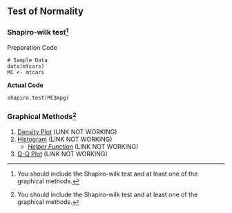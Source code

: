 ## Test of Normality
### Shapiro-wilk test[^1]
Preparation Code
```
# Sample Data
data(mtcars)
MC <- mtcars
```
**Actual Code**
```
shapiro.test(MC$mpg)
```
### Graphical Methods[^1]
1. [Density Plot]([SC]-Descriptive-Analytics/[SC]-Data-Visualisation/[M]-Density-Plot.md) (LINK NOT WORKING)
2. [Histogram]([SC]-Descriptive-Analytics/[SC]-Data-Visualisation/[M]-Histogram-&-Frequency-Table.md) (LINK NOT WORKING)
   - [_Helper Function_]([SC]-Descriptive-Analytics/[SC]-Data-Visualisation/[HF]-Histogram-&-Frequency-Table.md) (LINK NOT WORKING)
4. [Q-Q Plot]([SC]-Descriptive-Analytics/[SC]-Data-Visualisation/[M]-Q-Q-Plot.md) (LINK NOT WORKING)
[^1]: You should include the Shapiro-wilk test and at least one of the graphical methods.
